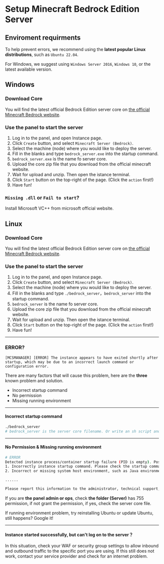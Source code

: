 # Setup Minecraft Bedrock Edition Server

## Enviroment requirments

To help prevent errors, we recommend using the **latest popular Linux distributions**, such as `Ubuntu 22.04`.

For Windows, we suggest using `Windows Server 2016`, `Windows 10`, or the latest available version.

## Windows

### Download Core

You will find the latest official Bedrock Edition server core on [the official Minecraft Bedrock website](https://www.minecraft.net/zh-hans/download/server/bedrock).

### Use the panel to start the server

1. Log in to the panel, and open Instance page.
2. Click `Create` button, and select `Minecraft Server (Bedrock)`.
3. Select the machine (node) where you would like to deploy the server.
4. Fill in the blanks and type `bedrock_server.exe` into the startup command.
5. `bedrock_server.exe` is the name fo server core.
6. Upload the core zip file that you download from the official minecraft website.
7. Wait for upload and unzip. Then open the istance terminal.
8. Click `Start` button on the top-right of the page. (Click the `action` first!)
9. Have fun!

### `Missing .dll` or `Fail to start`?

Install Microsoft VC++ from microsoft official website.

## Linux

### Download Core

You will find the latest official Bedrock Edition server core on [the official Minecraft Bedrock website](https://www.minecraft.net/zh-hans/download/server/bedrock).

### Use the panel to start the server

1. Log in to the panel, and open Instance page.
2. Click `Create` button, and select `Minecraft Server (Bedrock)`.
3. Select the machine (node) where you would like to deploy the server.
4. Fill in the blanks and type `./bedrock_server`，`bedrock_server` into the startup command.
5. `bedrock_server` is the name fo server core.
6. Upload the core zip file that you download from the official minecraft website.
7. Wait for upload and unzip. Then open the istance terminal.
8. Click `Start` button on the top-right of the page. (Click the `action` first!)
9. Have fun!

---

### ERROR?

```
[MCSMANAGER] [ERROR] The instance appears to have exited shortly after startup, which may be due to an incorrect launch command or configuration error.
```

There are many factors that will cause this problem, here are the **three** known problem and solution.

- Incorrect startup command
- No permission
- Missing running environment

---

#### Incorrect startup command

```bash
./bedrock_server
# bedrock_server is the server core filename. Or write an sh script and run sh <yourscript>.sh
```

---

#### No Permission & Missing running environment

```bash
# ERROR
Detected instance process/container startup failure (PID is empty). Possible reasons are:
1. Incorrectly instance startup command. Please check the startup command and parameters in the instance settings.
2. Incorrect or missing system host environment, such as Java environment, etc.

......

Please report this information to the administrator, technical support, or troubleshoot yourself.
```

If you are **the panel admin or ops**, check **the folder (Server)** has 755 permission, if not grant the permission, if yes, check the server core file.

If running environment problem, try reinstalling Ubuntu or update Ubuntu, still happens? Google it!

---

#### Instance started successfully, but can't log on to the server？

In this situation, check your WAF or security group settings to allow inbound and outbound traffic to the specific port you are using. If this still does not work, contact your service provider and check for an internet problem.
